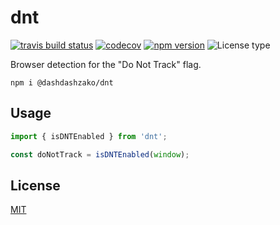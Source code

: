 # dnt

[![travis build status](https://img.shields.io/travis/com/dashdashzako/dnt.svg)](https://travis-ci.com/dashdashzako/dnt)
[![codecov](https://codecov.io/gh/dashdashzako/dnt/branch/master/graph/badge.svg)](https://codecov.io/gh/dashdashzako/dnt)
[![npm version](https://img.shields.io/npm/v/@dashdashzako/dnt.svg)](https://www.npmjs.com/package/@dashdashzako/dnt)
![License type](https://img.shields.io/github/license/dashdashzako/dnt.svg)

Browser detection for the "Do Not Track" flag.

```shell
npm i @dashdashzako/dnt
```

## Usage

```ts
import { isDNTEnabled } from 'dnt';

const doNotTrack = isDNTEnabled(window);
```

## License

[MIT](LICENSE)
